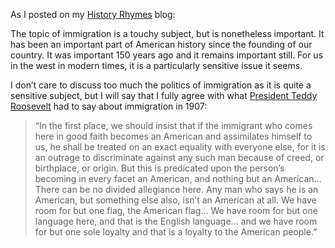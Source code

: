 As I posted on my [History Rhymes](http://historyrhymes.wordpress.com/) blog:

The topic of immigration is a touchy subject, but is nonetheless important. It has been an important part of American history since the founding of our country. It was important 150 years ago and it remains important still. For us in the west in modern times, it is a particularly sensitive issue it seems.

I don’t care to discuss too much the politics of immigration as it is quite a sensitive subject, but I will say that I fully agree with what [President Teddy Roosevelt](http://ushistorysite.blogspot.com/2008/05/history-goes-viral-teddy-roosevelt-on.html) had to say about immigration in 1907:

> “In the first place, we should insist that if the immigrant who comes here in good faith becomes an American and assimilates himself to us, he shall be treated on an exact equality with everyone else, for it is an outrage to discriminate against any such man because of creed, or birthplace, or origin. But this is predicated upon the person’s becoming in every facet an American, and nothing but an American…There can be no divided allegiance here. Any man who says he is an American, but something else also, isn’t an American at all. We have room for but one flag, the American flag… We have room for but one language here, and that is the English language… and we have room for but one sole loyalty and that is a loyalty to the American people.”